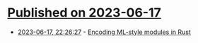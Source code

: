# [Published on 2023-06-17](index.md)

* [2023-06-17, 22:26:27](https://lobste.rs/s/hcwjcs/encoding_ml_style_modules_rust) - [Encoding ML-style modules in Rust](https://blog.waleedkhan.name/encoding-ml-style-modules-in-rust/)
